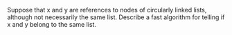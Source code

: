 Suppose that x and y are references to nodes of circularly linked lists,
although not necessarily the same list. Describe a fast algorithm for telling
if x and y belong to the same list.